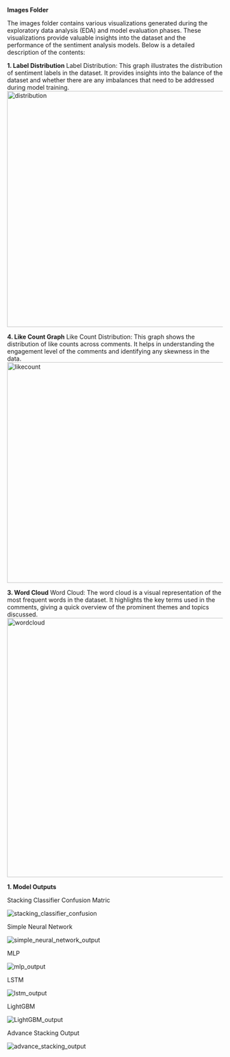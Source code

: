**Images Folder**

The images folder contains various visualizations generated during the exploratory data analysis (EDA) and model evaluation phases. These visualizations provide valuable insights into the dataset and the performance of the sentiment analysis models. Below is a detailed description of the contents:

**1. Label Distribution**
Label Distribution:
This graph illustrates the distribution of sentiment labels in the dataset. It provides insights into the balance of the dataset and whether there are any imbalances that need to be addressed during model training.
<img width="551" alt="distribution" src="https://github.com/tanuj437/BRICS-Sentiment-Analysis/assets/128210429/668790d5-2e8e-4137-84df-c160c3e0d014">


**4. Like Count Graph**
Like Count Distribution:
This graph shows the distribution of like counts across comments. It helps in understanding the engagement level of the comments and identifying any skewness in the data.
<img width="515" alt="likecount" src="https://github.com/tanuj437/BRICS-Sentiment-Analysis/assets/128210429/f15f116d-e44e-4eb1-ada0-a6b11db14d25">


**3. Word Cloud**
Word Cloud:
The word cloud is a visual representation of the most frequent words in the dataset. It highlights the key terms used in the comments, giving a quick overview of the prominent themes and topics discussed.
<img width="605" alt="wordcloud" src="https://github.com/tanuj437/BRICS-Sentiment-Analysis/assets/128210429/854460be-7fe0-4379-b5ac-9c692eb41b11">

**1. Model Outputs**

Stacking Classifier Confusion Matric

![stacking_classifier_confusion](https://github.com/tanuj437/BRICS-Sentiment-Analysis/assets/128210429/b1248a61-8287-4e88-8cde-7a28540ab9f4)

Simple Neural Network 

![simple_neural_network_output](https://github.com/tanuj437/BRICS-Sentiment-Analysis/assets/128210429/8f8c82b6-bb62-41b1-87d1-6be04fb49db1)

MLP 

![mlp_output](https://github.com/tanuj437/BRICS-Sentiment-Analysis/assets/128210429/3224f2e4-6644-4477-8c73-c0d00bec9d05)

LSTM

![lstm_output](https://github.com/tanuj437/BRICS-Sentiment-Analysis/assets/128210429/c04c1790-0a4d-4781-818c-e4906dfd71a1)

LightGBM

![LightGBM_output](https://github.com/tanuj437/BRICS-Sentiment-Analysis/assets/128210429/214e57e6-a4ec-4be4-b724-4b4b8c5fe44a)

Advance Stacking Output

![advance_stacking_output](https://github.com/tanuj437/BRICS-Sentiment-Analysis/assets/128210429/30ad821d-a155-4e2f-aafc-1d550e21cc84)






